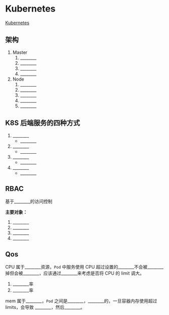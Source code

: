 # Kubernetes

[Kubernetes](../../../Architecture/25-CloudNative/40-Kubernetes.md)

## 架构

1. Master
    1. \_\_\_\_\_\_\_\_
    2. \_\_\_\_\_\_\_\_
    3. \_\_\_\_\_\_\_\_
    4. \_\_\_\_\_\_\_\_
2. Node
    1. \_\_\_\_\_\_\_\_
    2. \_\_\_\_\_\_\_\_
    3. \_\_\_\_\_\_\_\_
    4. \_\_\_\_\_\_\_\_
    5. \_\_\_\_\_\_\_\_

## K8S 后端服务的四种方式

1. \_\_\_\_\_\_\_\_
    - \_\_\_\_\_\_\_\_
2. \_\_\_\_\_\_\_\_
    - \_\_\_\_\_\_\_\_
3. \_\_\_\_\_\_\_\_
    - \_\_\_\_\_\_\_\_
4. \_\_\_\_\_\_\_\_
    - \_\_\_\_\_\_\_\_

## RBAC

基于\_\_\_\_\_\_\_\_的访问控制

**主要对象：**

1. \_\_\_\_\_\_\_\_
2. \_\_\_\_\_\_\_\_
3. \_\_\_\_\_\_\_\_
4. \_\_\_\_\_\_\_\_

## Qos

CPU 属于\_\_\_\_\_\_\_\_资源，`Pod` 中服务使用 CPU 超过设置的\_\_\_\_\_\_\_\_不会被\_\_\_\_\_\_\_\_掉但会被\_\_\_\_\_\_\_\_，应该通过\_\_\_\_\_\_\_\_来考虑是否将 CPU 的 limit 调大。

1. \_\_\_\_\_\_\_\_率
2. \_\_\_\_\_\_\_\_率

mem 属于\_\_\_\_\_\_\_\_，`Pod` 之间是\_\_\_\_\_\_\_\_，\_\_\_\_\_\_\_\_的，一旦容器内存使用超过 limits，会导致 \_\_\_\_\_\_\_\_，然后\_\_\_\_\_\_\_\_。
